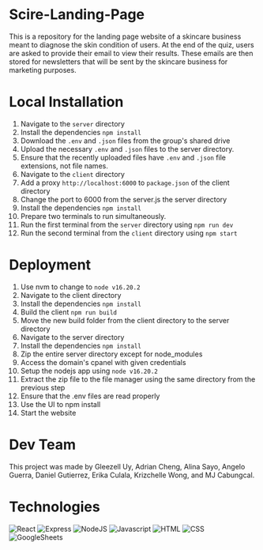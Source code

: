 # Scire-Landing-Page
This is a repository for the landing page website of a skincare business meant to diagnose the skin condition of users.
At the end of the quiz, users are asked to provide their email to view their results. These emails are then stored
for newsletters that will be sent by the skincare business for marketing purposes.

# Local Installation

1. Navigate to the `server` directory
1. Install the dependencies `npm install`
1. Download the `.env` and `.json` files from the group's shared drive
1. Upload the necessary `.env` and `.json` files to the server directory.
1. Ensure that the recently uploaded files have `.env` and `.json` file extensions, not file names.
1. Navigate to the `client` directory
1. Add a proxy `http://localhost:6000` to `package.json` of the client directory
1. Change the port to 6000 from the server.js the server directory
1. Install the dependencies `npm install`
1. Prepare two terminals to run simultaneously.
1. Run the first terminal from the `server` directory using `npm run dev`
1. Run the second terminal from the `client` directory using `npm start`

# Deployment
1. Use nvm to change to `node v16.20.2`
1. Navigate to the client directory 
1. Install the dependencies `npm install`
1. Build the client `npm run build`
1. Move the new build folder from the client directory to the server directory
1. Navigate to the server directory
1. Install the dependencies `npm install`
1. Zip the entire server directory except for node_modules
1. Access the domain's cpanel with given credentials
1. Setup the nodejs app using `node v16.20.2`
1. Extract the zip file to the file manager using the same directory from the previous step
1. Ensure that the .env files are read properly
1. Use the UI to npm install
1. Start the website

# Dev Team
This project was made by Gleezell Uy, Adrian Cheng, Alina Sayo, Angelo Guerra, Daniel Gutierrez, Erika Culala, Krizchelle Wong, and MJ Cabungcal.

[comment]: <this was taken from: https://home.aveek.io/GitHub-Profile-Badges/>
[comment]: <this was taken from: https://kapasia-dev-ed.my.site.com/Badges4Me/s/>
# Technologies
![React](https://img.shields.io/badge/React-61DAFB.svg?style=for-the-badge&logo=React&logoColor=black)
![Express](https://img.shields.io/badge/Express-000000.svg?style=for-the-badge&logo=Express&logoColor=white)
![NodeJS](https://img.shields.io/badge/Node.js-339933.svg?style=for-the-badge&logo=nodedotjs&logoColor=white)
![Javascript](https://img.shields.io/badge/JavaScript-F7DF1E.svg?style=for-the-badge&logo=JavaScript&logoColor=black)
![HTML](https://img.shields.io/badge/HTML5-E34F26.svg?style=for-the-badge&logo=HTML5&logoColor=white)
![CSS](https://img.shields.io/badge/CSS3-1572B6.svg?style=for-the-badge&logo=CSS3&logoColor=white)
![GoogleSheets](https://img.shields.io/badge/Google%20Sheets-34A853.svg?style=for-the-badge&logo=Google-Sheets&logoColor=white)
